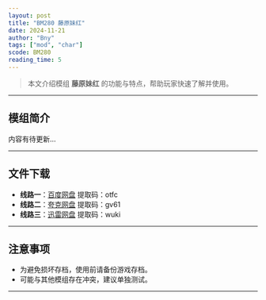 ```yaml
---
layout: post
title: "BM280 藤原妹红"
date: 2024-11-21
author: "Bny"
tags: ["mod", "char"]
scode: BM280
reading_time: 5
---
```


> 本文介绍模组 **藤原妹红** 的功能与特点，帮助玩家快速了解并使用。

---

## 模组简介

内容有待更新...

---


## 文件下载
- **线路一**：[百度网盘](https://pan.baidu.com/s/1sLATm_8GZjzWYfTHr6h57w?pwd=otfc)  提取码：otfc  
- **线路二**：[夸克网盘](https://pan.quark.cn/s/152b906c3ec0?pwd=gv61)  提取码：gv61  
- **线路三**：[迅雷网盘](https://pan.xunlei.com/s/VOCCbS-b5YAO0PtoC5EGP0FLA1?pwd=wuki)  提取码：wuki  

---

## 注意事项
- 为避免损坏存档，使用前请备份游戏存档。
- 可能与其他模组存在冲突，建议单独测试。

---

